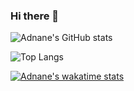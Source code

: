 ### Hi there 👋
![Adnane's GitHub stats](https://github-readme-stats.vercel.app/api?username=lakhaladnane&show_icons=true&theme=highcontrast)

![Top Langs](https://github-readme-stats.vercel.app/api/top-langs/?username=lakhaladnane&size_weight=0.5&count_weight=0.5)

[![Adnane's wakatime stats](https://github-readme-stats.vercel.app/api/wakatime?username=ffflabs)](https://github.com/lakhaladnane/github-readme-stats)

<!--
**lakhaladnane/lakhaladnane** is a ✨ _special_ ✨ repository because its `README.md` (this file) appears on your GitHub profile.
![Adnane's GitHub stats](https://github-readme-stats.vercel.app/api?username=lakhaladnane&show_icons=true)
Here are some ideas to get you started:

- 🔭 I’m currently working on ...
- 🌱 I’m currently learning ...
- 👯 I’m looking to collaborate on ...
- 🤔 I’m looking for help with ...
- 💬 Ask me about ...
- 📫 How to reach me: ...
- 😄 Pronouns: ...
- ⚡ Fun fact: ...
-->

